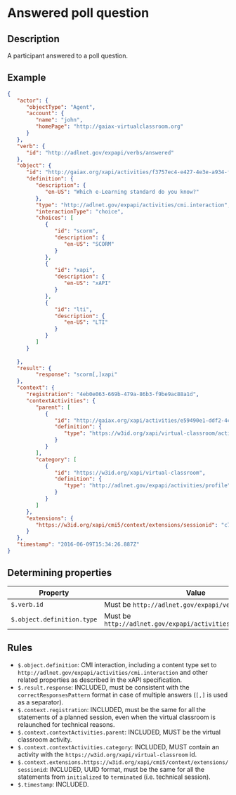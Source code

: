 # Answered poll question

## Description

A participant answered to a poll question.

## Example

```json
{
   "actor": {
      "objectType": "Agent",
      "account": {
         "name": "john",
         "homePage": "http://gaiax-virtualclassroom.org"
      }
   },
   "verb": {
      "id": "http://adlnet.gov/expapi/verbs/answered"
   },
   "object": {
      "id": "http://gaiax.org/xapi/activities/f3757ec4-e427-4e3e-a934-fbccdd440a32",
      "definition": {
         "description": {
            "en-US": "Which e-Learning standard do you know?"
         },
         "type": "http://adlnet.gov/expapi/activities/cmi.interaction",
         "interactionType": "choice",
         "choices": [
            {
               "id": "scorm", 
               "description": {
                  "en-US": "SCORM"
               }
            },
            {
               "id": "xapi", 
               "description": {
                  "en-US": "xAPI"
               }
            },
            {
               "id": "lti", 
               "description": {
                  "en-US": "LTI"
               }
            }
         ]
      }
        
   },
   "result": {
         "response": "scorm[,]xapi"
   },
   "context": {
      "registration": "4eb0e063-669b-479a-86b3-f9be9ac88a1d",
      "contextActivities": {
         "parent": [
            {
               "id": "http://gaiax.org/xapi/activities/e59490e1-ddf2-4c43-bfdc-14e274abc106",
               "definition": {
                  "type": "https://w3id.org/xapi/virtual-classroom/activity-types/virtual-classroom"
               }
            }
         ],
         "category": [
            {
               "id": "https://w3id.org/xapi/virtual-classroom",
               "definition": {
                  "type": "http://adlnet.gov/expapi/activities/profile"
               }
            }
         ]
      },
      "extensions": {
         "https://w3id.org/xapi/cmi5/context/extensions/sessionid": "c7b6f0a9-482c-4c03-acc1-548289126963"
      }
   },
   "timestamp": "2016-06-09T15:34:26.887Z"
}
```

## Determining properties

| Property | Value |
|---|---|
| `$.verb.id` | Must be `http://adlnet.gov/expapi/verbs/answered` |
| `$.object.definition.type` | Must be `http://adlnet.gov/expapi/activities/cmi.interaction` |

## Rules

- `$.object.definition`: CMI interaction, including a content type set to `http://adlnet.gov/expapi/activities/cmi.interaction` and other related properties as described in the xAPI specification.
- `$.result.response`: INCLUDED, must be consistent with the `correctResponsesPattern` format in case of multiple answers (`[,]` is used as a separator).
- `$.context.registration`: INCLUDED, must be the same for all the statements of a planned session, even when the virtual classroom is relaunched for technical reasons.
- `$.context.contextActivities.parent`: INCLUDED, MUST be the virtual classroom activity.
- `$.context.contextActivities.category`: INCLUDED, MUST contain an activity with the `https://w3id.org/xapi/virtual-classroom` id.
- `$.context.extensions.https://w3id.org/xapi/cmi5/context/extensions/sessionid`: INCLUDED, UUID format, must be the same for all the statements from `initialized` to `terminated` (i.e. technical session).
- `$.timestamp`: INCLUDED.
